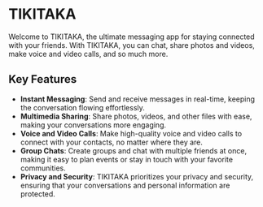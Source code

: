 # TIKITAKA

Welcome to TIKITAKA, the ultimate messaging app for staying connected with your friends. With TIKITAKA, you can chat, share photos and videos, make voice and video calls, and so much more.

## Key Features

- **Instant Messaging**: Send and receive messages in real-time, keeping the conversation flowing effortlessly.
- **Multimedia Sharing**: Share photos, videos, and other files with ease, making your conversations more engaging.
- **Voice and Video Calls**: Make high-quality voice and video calls to connect with your contacts, no matter where they are.
- **Group Chats**: Create groups and chat with multiple friends at once, making it easy to plan events or stay in touch with your favorite communities.
- **Privacy and Security**: TIKITAKA prioritizes your privacy and security, ensuring that your conversations and personal information are protected.
